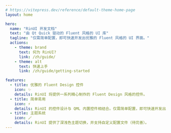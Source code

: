 ```yaml
---
# https://vitepress.dev/reference/default-theme-home-page
layout: home

hero:
  name: "RinUI 开发文档"
  text: "由 Qt Quick 驱动的 Fluent 风格的 UI 库"
  tagline: "仅需简单配置，即可快速开发出优雅的 Fluent 风格的 UI 界面。"
  actions:
    - theme: brand
      text: 何为 RinUI?
      link: /zh/guide/
    - theme: alt
      text: 快速上手
      link: /zh/guide/getting-started

features:
  - title: 优雅的 Fluent Design 控件
    icon: ✨
    details: RinUI 将提供一系列精心制作的 Fluent Design 风格的控件。
  - title: 简单易用
    icon: ⚡
    details: RinUI 的控件设计与 QML 内置控件相结合。仅需简单配置，即可快速开发出优雅的 Fluent 风格的 UI 界面。
  - title: 主题系统
    icon: 🪄
    details: RinUI 提供了深浅色主题切换，并支持自定义配置文件（待完善）。
---
```


